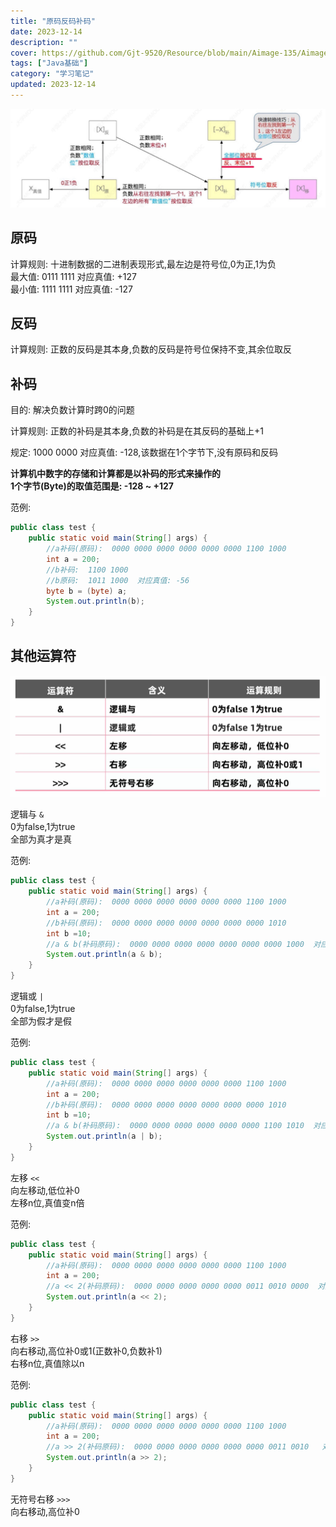 ```yaml
---
title: "原码反码补码"
date: 2023-12-14
description: ""
cover: https://github.com/Gjt-9520/Resource/blob/main/Aimage-135/Aimage61.jpg?raw=true
tags: ["Java基础"]
category: "学习笔记"
updated: 2023-12-14
---
```


![原码补码反码移码](../images/原码反码补码移码.jpg)

## 原码

计算规则: 十进制数据的二进制表现形式,最左边是符号位,0为正,1为负     
最大值: 0111 1111  对应真值: +127   
最小值: 1111 1111  对应真值: -127   

## 反码

计算规则: 正数的反码是其本身,负数的反码是符号位保持不变,其余位取反     

## 补码

目的: 解决负数计算时跨0的问题  

计算规则: 正数的补码是其本身,负数的补码是在其反码的基础上+1   

规定: 1000 0000  对应真值: -128,该数据在1个字节下,没有原码和反码

**计算机中数字的存储和计算都是以补码的形式来操作的**   
**1个字节(Byte)的取值范围是: -128 ~ +127**   

范例: 

```java
public class test {
    public static void main(String[] args) {
        //a补码(原码):  0000 0000 0000 0000 0000 0000 1100 1000
        int a = 200; 
        //b补码:  1100 1000
        //b原码:  1011 1000  对应真值: -56
        byte b = (byte) a; 
        System.out.println(b); 
    }
}
```

## 其他运算符

![其他运算符](../images/其他运算符.jpg)

逻辑与 `&`    
0为false,1为true   
全部为真才是真   

范例: 

```java
public class test {
    public static void main(String[] args) {
        //a补码(原码):  0000 0000 0000 0000 0000 0000 1100 1000
        int a = 200;                 
        //b补码(原码):  0000 0000 0000 0000 0000 0000 0000 1010
        int b =10;   
        //a & b(补码原码):  0000 0000 0000 0000 0000 0000 0000 1000  对应真值: 8                
        System.out.println(a & b);   
    }
}
```

逻辑或 `|`   
0为false,1为true   
全部为假才是假  

范例: 

```java
public class test {
    public static void main(String[] args) {
        //a补码(原码):  0000 0000 0000 0000 0000 0000 1100 1000
        int a = 200;   
        //b补码(原码):  0000 0000 0000 0000 0000 0000 0000 1010              
        int b =10;       
        //a & b(补码原码):  0000 0000 0000 0000 0000 0000 1100 1010  对应真值: 202            
        System.out.println(a | b);   
    }
}
```

左移 `<<`   
向左移动,低位补0   
左移n位,真值变n倍   

范例: 

```java
public class test {
    public static void main(String[] args) {
        //a补码(原码):  0000 0000 0000 0000 0000 0000 1100 1000
        int a = 200; 
        //a << 2(补码原码):  0000 0000 0000 0000 0000 0011 0010 0000  对应真值: 800                
        System.out.println(a << 2);  
    }
}
```

右移 `>>`    
向右移动,高位补0或1(正数补0,负数补1)   
右移n位,真值除以n  

范例: 

```java
public class test {
    public static void main(String[] args) {
        //a补码(原码):  0000 0000 0000 0000 0000 0000 1100 1000
        int a = 200;               
        //a >> 2(补码原码):  0000 0000 0000 0000 0000 0000 0011 0010   对应真值: 50  
        System.out.println(a >> 2);  
    }
}
```

无符号右移 `>>>`   
向右移动,高位补0   